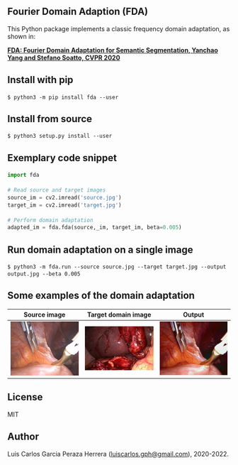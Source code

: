 Fourier Domain Adaption (FDA)
-----------------------------

This Python package implements a classic frequency domain adaptation, as shown in: 

 [**FDA: Fourier Domain Adaptation for Semantic Segmentation, Yanchao Yang and Stefano Soatto, CVPR 2020**](https://arxiv.org/abs/2004.05498)


Install with pip
----------------

```
$ python3 -m pip install fda --user
```


Install from source
-------------------

```
$ python3 setup.py install --user
```


Exemplary code snippet
----------------------

```python
import fda

# Read source and target images
source_im = cv2.imread('source.jpg')
target_im = cv2.imread('target.jpg')

# Perform domain adaptation
adapted_im = fda.fda(source,_im, target_im, beta=0.005)
```


Run domain adaptation on a single image
---------------------------------------

```
$ python3 -m fda.run --source source.jpg --target target.jpg --output output.jpg --beta 0.005
```


Some examples of the domain adaptation
--------------------------------------

| Source image   | Target domain image   | Output                                              |
| :------------: | :-------------------: | :-------------------------------------------------: |
| <img src="https://github.com/luiscarlosgph/fourier-domain-adaptation/blob/main/images/source1.jpg?raw=true" width=320> | <img src="https://github.com/luiscarlosgph/fourier-domain-adaptation/blob/main/images/target1.jpg?raw=true" width=320>           | <img src="https://github.com/luiscarlosgph/fourier-domain-adaptation/blob/main/images/output1.jpg?raw=true" width=320>

License
-------

MIT


Author
------

Luis Carlos Garcia Peraza Herrera (luiscarlos.gph@gmail.com), 2020-2022.


